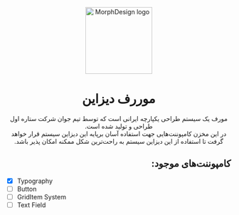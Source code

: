 <p align="center">
  <a href="http://morphdesign.io/" rel="noopener" target="_blank"><img width="150" src="http://morphdesign.io/images/morph-icon.svg" alt="MorphDesign logo"></a>
</p>

<h1 align="center">موررف دیزاین</h1>

<div align="center" dir="rtl">
  مورف یک سیستم طراحی یکپارچه ایرانی است که توسط تیم جوان شرکت ستاره اول طراحی و تولید شده است.
  <br/>
  در این مخزن کامپوننت‌هایی جهت استفاده آسان برپایه این دیزاین سیستم قرار خواهد گرفت تا استفاده از این دیزاین سیستم به راحت‌ترین شکل ممکنه امکان پذیر باشد.
</div>

<h2  dir="rtl">کامپوننت‌های موجود:</h2>

- [x] Typography
- [ ] Button
- [ ] GridItem System
- [ ] Text Field
